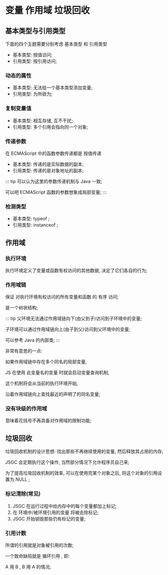 # 变量 作用域 垃圾回收 

## 基本类型与引用类型

下面的四个主题需要分别考虑 基本类型 和 引用类型 

- 基本类型: 按值访问;
- 引用类型: 按引用访问;

 

### 动态的属性

- 基本类型: 无法给一个基本类型添加变量;
- 引用类型: 为所欲为;

 

### 复制变量值

- 基本类型: 相互存储, 互不干扰;
- 引用类型: 多个引用会指向同一个对象;


### 传递参数

在 ECMAScript 中的函数参数传递都是 按值传递 

- 基本类型: 传递的是实际数据的副本;
- 引用类型: 传递的是对象地址的副本;

 
::: tip
可以认为这里的参数传递机制与 Java 一致;

可以吧 ECMAScript 函数的参数想象成局部变量;
:::


### 检测类型

- 基本类型: typeof ;
- 引用类型: instanceof ;

 

## 作用域

### 执行环境

执行环境定义了变量或函数有权访问的其他数据, 决定了它们各自的行为;

### 作用域链

保证 对执行环境有权访问的所有变量和函数 的 有序 访问; 

是一个树状结构;

::: tip
父环境无法通过作用域链向下(由父到子)访问到子环境中的变量;

子环境可以通过作用域链向上(由子到父)访问到父环境中的变量;

可以参考 Java 的内部类;
:::

 

非常有意思的一点: 

如果作用域链中存在多个同名的局部变量, 

JS 在使用 此变量名的变量 时就会启动变量查询机制, 

这个机制将会从当前的执行环境开始, 

沿着作用域链向上查找最近的声明了的同名变量; 

 

### 没有块级的作用域

意味着花括号不再具备对作用域的限制功能;

 

## 垃圾回收

 

垃圾回收机制的设计思想: 找出那些不再继续使用的变量, 然后释放其占用的内存;

JSGC 会定期执行这个操作, 当然部分情况下允许程序员自己来;

 

为了提高垃圾回收机制的效率, 可以在使用完某个对象之后, 将这个对象的引用设置为 NULL ;
 

### 标记清除(常见)

1. JSGC 在运行过程中给内存中的每个变量都加上标记; 
2. 在 环境中/被环境引用的变量 将被去除标记; 
3. JSGC 开始销毁那些仍有标记的变量;

 

### 引用计数

所谓的引用就是对象被引用的次数;

一个致命缺陷就是 循环引用 , 即:

 A 用 B , B 用 A 的情况;
